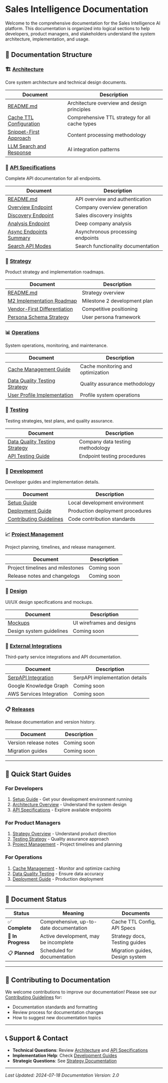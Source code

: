 # Sales Intelligence Documentation

Welcome to the comprehensive documentation for the Sales Intelligence AI platform. This documentation is organized into logical sections to help developers, product managers, and stakeholders understand the system architecture, implementation, and usage.

## 📁 Documentation Structure

### 🏗️ [Architecture](./architecture/)
Core system architecture and technical design documents.

| Document | Description |
|----------|-------------|
| [README.md](./architecture/README.md) | Architecture overview and design principles |
| [Cache TTL Configuration](./architecture/cache-ttl-configuration.md) | Comprehensive TTL strategy for all cache types |
| [Snippet-First Approach](./architecture/snippet-first-approach.md) | Content processing methodology |
| [LLM Search and Response](./architecture/llm%20search%20and%20response.md) | AI integration patterns |

### 🔌 [API Specifications](./api-specifications/)
Complete API documentation for all endpoints.

| Document | Description |
|----------|-------------|
| [README.md](./api-specifications/README.md) | API overview and authentication |
| [Overview Endpoint](./api-specifications/overview-endpoint-specification.md) | Company overview generation |
| [Discovery Endpoint](./api-specifications/discovery-endpoint-specification.md) | Sales discovery insights |
| [Analysis Endpoint](./api-specifications/analysis-endpoint-specification.md) | Deep company analysis |
| [Async Endpoints Summary](./api-specifications/async-endpoints-summary.md) | Asynchronous processing endpoints |
| [Search API Modes](./api-specifications/search-api-modes.md) | Search functionality documentation |

### 🎯 [Strategy](./strategy/)
Product strategy and implementation roadmaps.

| Document | Description |
|----------|-------------|
| [README.md](./strategy/README.md) | Strategy overview |
| [M2 Implementation Roadmap](./strategy/m2-implementation-roadmap.md) | Milestone 2 development plan |
| [Vendor-First Differentiation](./strategy/vendor-first-differentiation-strategy.md) | Competitive positioning |
| [Persona Schema Strategy](./strategy/persona-schema-strategy.md) | User persona framework |

### 📊 [Operations](./operations/)
System operations, monitoring, and maintenance.

| Document | Description |
|----------|-------------|
| [Cache Management Guide](./operations/cache-management-guide.md) | Cache monitoring and optimization |
| [Data Quality Testing Strategy](./operations/data-quality-testing-strategy.md) | Quality assurance methodology |
| [User Profile Implementation](./operations/user-profile-implementation-strategy.md) | Profile system operations |

### 🧪 [Testing](./testing/)
Testing strategies, test plans, and quality assurance.

| Document | Description |
|----------|-------------|
| [Data Quality Testing Strategy](./testing/data-quality-testing-strategy.md) | Company data testing methodology |
| [API Testing Guide](./testing/api-testing-guide.md) | Endpoint testing procedures |

### 🔧 [Development](./development/)
Developer guides and implementation details.

| Document | Description |
|----------|-------------|
| [Setup Guide](./development/setup-guide.md) | Local development environment |
| [Deployment Guide](./development/deployment-guide.md) | Production deployment procedures |
| [Contributing Guidelines](./development/contributing.md) | Code contribution standards |

### 📈 [Project Management](./project-management/)
Project planning, timelines, and release management.

| Document | Description |
|----------|-------------|
| Project timelines and milestones | Coming soon |
| Release notes and changelogs | Coming soon |

### 🎨 [Design](./design/)
UI/UX design specifications and mockups.

| Document | Description |
|----------|-------------|
| [Mockups](./design/mockups/) | UI wireframes and designs |
| Design system guidelines | Coming soon |

### 🔗 [External Integrations](./integrations/)
Third-party service integrations and API documentation.

| Document | Description |
|----------|-------------|
| [SerpAPI Integration](./integrations/serpapi/) | SerpAPI implementation details |
| Google Knowledge Graph | Coming soon |
| AWS Services Integration | Coming soon |

### 📋 [Releases](./releases/)
Release documentation and version history.

| Document | Description |
|----------|-------------|
| Version release notes | Coming soon |
| Migration guides | Coming soon |

---

## 🚀 Quick Start Guides

### For Developers
1. [Setup Guide](./development/setup-guide.md) - Get your development environment running
2. [Architecture Overview](./architecture/README.md) - Understand the system design
3. [API Specifications](./api-specifications/README.md) - Explore available endpoints

### For Product Managers
1. [Strategy Overview](./strategy/README.md) - Understand product direction
2. [Testing Strategy](./testing/data-quality-testing-strategy.md) - Quality assurance approach
3. [Project Management](./project-management/) - Project timelines and planning

### For Operations
1. [Cache Management](./operations/cache-management-guide.md) - Monitor and optimize caching
2. [Data Quality Testing](./operations/data-quality-testing-strategy.md) - Ensure data accuracy
3. [Deployment Guide](./development/deployment-guide.md) - Production deployment

---

## 📝 Document Status

| Status | Meaning | Documents |
|--------|---------|-----------|
| ✅ **Complete** | Comprehensive, up-to-date documentation | Cache TTL Config, API Specs |
| 🔄 **In Progress** | Active development, may be incomplete | Strategy docs, Testing guides |
| 📋 **Planned** | Scheduled for documentation | Migration guides, Design system |

---

## 🤝 Contributing to Documentation

We welcome contributions to improve our documentation! Please see our [Contributing Guidelines](./development/contributing.md) for:

- Documentation standards and formatting
- Review process for documentation changes
- How to suggest new documentation topics

---

## 📞 Support & Contact

- **Technical Questions**: Review [Architecture](./architecture/) and [API Specifications](./api-specifications/)
- **Implementation Help**: Check [Development Guides](./development/)
- **Strategic Questions**: See [Strategy Documentation](./strategy/)

---

*Last Updated: 2024-07-18*
*Documentation Version: 2.0* 